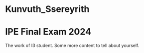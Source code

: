 # Kunvuth_Ssereyrith
# IPE Final Exam 2024
  The work of I3 student.
  Some more content to tell about yourself.
